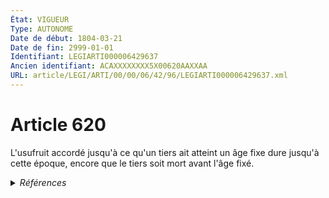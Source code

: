 ```yaml
---
État: VIGUEUR
Type: AUTONOME
Date de début: 1804-03-21
Date de fin: 2999-01-01
Identifiant: LEGIARTI000006429637
Ancien identifiant: ACAXXXXXXXX5X00620AAXXAA
URL: article/LEGI/ARTI/00/00/06/42/96/LEGIARTI000006429637.xml
---
```


<h1>Article 620</h1>

L'usufruit accordé jusqu'à ce qu'un tiers ait atteint un âge fixe dure jusqu'à
cette époque, encore que le tiers soit mort avant l'âge fixé.


<details>
  <summary><em>Références</em></summary>

  <h2>Références faites par l'article</h2>
  
  <ul>
    <li>
      CODIFICATION source Loi 1804-01-30
    </li>
    <li>
      CREATION source Loi 1804-01-30 promulguée le 9 février 1804
    </li>
  </ul>
</details>
